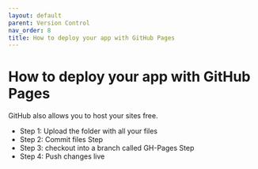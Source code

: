 ```yaml
---
layout: default
parent: Version Control
nav_order: 8
title: How to deploy your app with GitHub Pages
---
```


#  How to deploy your app with GitHub Pages

GitHub also allows you to host your sites free.

- Step 1: Upload the folder with all your files 
- Step 2: Commit files Step 
- Step 3: checkout into a branch called GH-Pages Step 
- Step 4: Push changes live